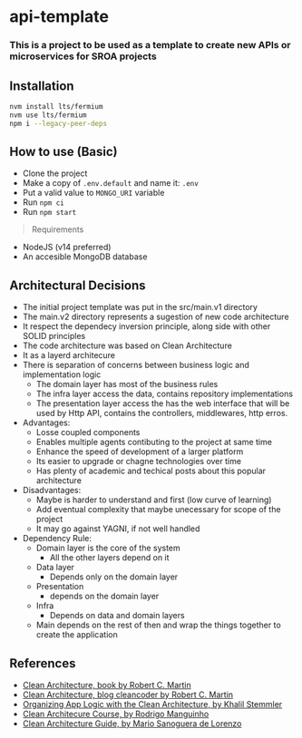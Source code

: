 # api-template

### This is a project to be used as a template to create new APIs or microservices for SROA projects

## Installation

```sh
nvm install lts/fermium
nvm use lts/fermium
npm i --legacy-peer-deps
```
## How to use (Basic)

- Clone the project
- Make a copy of `.env.default` and name it: `.env`
- Put a valid value to `MONGO_URI` variable
- Run `npm ci`
- Run `npm start`

> Requirements

- NodeJS (v14 preferred)
- An accesible MongoDB database

## Architectural Decisions
 - The initial project template was put in the src/main.v1 directory
 - The main.v2 directory represents a sugestion of new code architecture
 - It respect the dependecy inversion principle, along side with other SOLID principles
 - The code architecture was based on Clean Architecture
 - It as a layerd architecure
 - There is separation of concerns between business logic and implementation logic
   - The domain layer has most of the business rules
   - The infra layer access the data, contains repository implementations
   - The presentation layer access the has the web interface that will be used by Http API, contains the controllers, middlewares, http erros.
 - Advantages:
   - Losse coupled components
   - Enables multiple agents contibuting to the project at same time
   - Enhance the speed of development of a larger platform
   - Its easier to upgrade or chagne technologies over time
   - Has plenty of academic and techical posts about this popular architecture
 - Disadvantages:
   - Maybe is harder to understand and first (low curve of learning)
   - Add eventual complexity that maybe unecessary for scope of the project
   - It may go against YAGNI, if not well handled
 - Dependency Rule:
   - Domain layer is the core of the system
     - All the other layers depend on it
   - Data layer
     - Depends only on the domain layer
   - Presentation
     - depends on the domain layer
   - Infra
     - Depends on data and domain layers
   - Main depends on the rest of then and wrap the things together to create the application

## References
 - [Clean Architecture, book by Robert C. Martin](https://www.oreilly.com/library/view/clean-architecture-a/9780134494272/)
 - [Clean Architecture, blog cleancoder by Robert C. Martin](https://blog.cleancoder.com/uncle-bob/2012/08/13/the-clean-architecture.html)
 - [Organizing App Logic with the Clean Architecture, by Khalil Stemmler](https://khalilstemmler.com/articles/software-design-architecture/organizing-app-logic/)
 - [Clean Architecure Course, by Rodrigo Manguinho](https://www.udemy.com/course/tdd-com-mango/)
 - [Clean Architecture Guide, by Mario Sanoguera de Lorenzo](https://proandroiddev.com/clean-architecture-data-flow-dependency-rule-615ffdd79e29)
